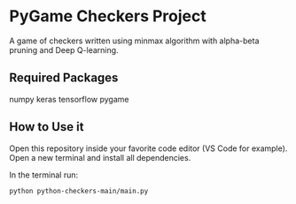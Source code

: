 # PyGame Checkers Project

A game of checkers written using minmax algorithm with alpha-beta pruning and Deep Q-learning.

## Required Packages

numpy
keras
tensorflow
pygame

## How to Use it

Open this repository inside your favorite code editor (VS Code for example). Open a new terminal and install all dependencies. 

In the terminal run:

`python python-checkers-main/main.py`
